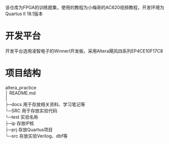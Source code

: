 该仓库为FPGA的训练题集，使用的教程为小梅哥的AC620视频教程，开发环境为Quartus II 18.1版本

# 开发平台

开发平台选用凌智电子的WinnerI开发板，采用Altera飓风四系列EP4CE10F17C8



 # 项目结构

altera_practice  
│  README.md  
│  
├─docs	用于存放相关资料、学习笔记等  
└─SRC	 用于存放实验代码  
     └─test	实验名称  
          ├─ip	存放IP核  
          ├─prj	存放Quartus项目  
          └─src	存放实验Verilog、dbf等  

